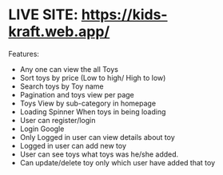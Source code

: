 # LIVE SITE: https://kids-kraft.web.app/

Features:

- Any one can view the all Toys
- Sort toys by price (Low to high/ High to low)
- Search toys by Toy name
- Pagination and toys view per page
- Toys View by sub-category in homepage
- Loading Spinner When toys in being loading
- User can register/login
- Login Google
- Only Logged in user can view details about toy
- Logged in user can add new toy
- User can see toys what toys was he/she added.
- Can update/delete toy only which user have added that toy
